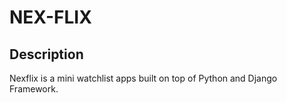 # NEX-FLIX


## Description
Nexflix is a mini watchlist apps built on top of Python and Django Framework.
